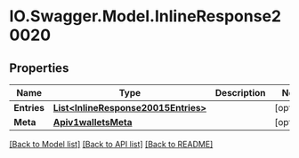# IO.Swagger.Model.InlineResponse20020
## Properties

Name | Type | Description | Notes
------------ | ------------- | ------------- | -------------
**Entries** | [**List&lt;InlineResponse20015Entries&gt;**](InlineResponse20015Entries.md) |  | [optional] 
**Meta** | [**Apiv1walletsMeta**](Apiv1walletsMeta.md) |  | [optional] 

[[Back to Model list]](../README.md#documentation-for-models) [[Back to API list]](../README.md#documentation-for-api-endpoints) [[Back to README]](../README.md)

